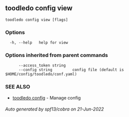 ## toodledo config view



```
toodledo config view [flags]
```

### Options

```
  -h, --help   help for view
```

### Options inherited from parent commands

```
      --access_token string   
      --config string         config file (default is $HOME/config/toodledo/conf.yaml)
```

### SEE ALSO

* [toodledo config](toodledo_config.md)	 - Manage config

###### Auto generated by spf13/cobra on 21-Jun-2022
